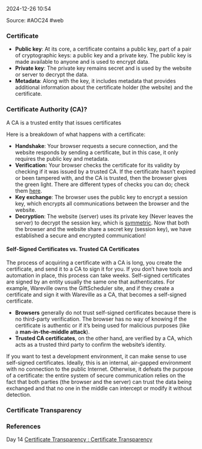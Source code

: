
2024-12-26 10:54

Source: #AOC24 #web 
### Certificate

- **Public key**: At its core, a certificate contains a public key, part of a pair of cryptographic keys: a public key and a private key. The public key is made available to anyone and is used to encrypt data.
- **Private key**: The private key remains secret and is used by the website or server to decrypt the data.
- **Metadata**: Along with the key, it includes metadata that provides additional information about the certificate holder (the website) and the certificate.
### Certificate Authority (CA)?

A CA is a trusted entity that issues certificates

Here is a breakdown of what happens with a certificate:
- **Handshake**: Your browser requests a secure connection, and the website responds by sending a certificate, but in this case, it only requires the public key and metadata.
- **Verification:** Your browser checks the certificate for its validity by checking if it was issued by a trusted CA. If the certificate hasn’t expired or been tampered with, and the CA is trusted, then the browser gives the green light. There are different types of checks you can do; check them [here](https://www.sectigo.com/resource-library/dv-ov-ev-ssl-certificates).
- **Key exchange**: The browser uses the public key to encrypt a session key, which encrypts all communications between the browser and the website.
- **Decryption**: The website (server) uses its private key (Never leaves the server) to decrypt the session key, which is [symmetric](https://deviceauthority.com/symmetric-encryption-vs-asymmetric-encryption/). Now that both the browser and the website share a secret key (session key), we have established a secure and encrypted communication!
#### Self-Signed Certificates vs. Trusted CA Certificates

The process of acquiring a certificate with a CA is long, you create the certificate, and send it to a CA to sign it for you. If you don’t have tools and automation in place, this process can take weeks. Self-signed certificates are signed by an entity usually the same one that authenticates. For example, Wareville owns the GiftScheduler site, and if they create a certificate and sign it with Wareville as a CA, that becomes a self-signed certificate.

- **Browsers** generally do not trust self-signed certificates because there is no third-party verification. The browser has no way of knowing if the certificate is authentic or if it’s being used for malicious purposes (like a **man-in-the-middle attack**).
- **Trusted CA certificates**, on the other hand, are verified by a CA, which acts as a trusted third party to confirm the website’s identity.

If you want to test a development environment, it can make sense to use self-signed certificates. Ideally, this is an internal, air-gapped environment with no connection to the public Internet. Otherwise, it defeats the purpose of a certificate: the entire system of secure communication relies on the fact that both parties (the browser and the server) can trust the data being exchanged and that no one in the middle can intercept or modify it without detection.
### Certificate Transparency 



### References
Day 14
[Certificate Transparency : Certificate Transparency](https://certificate.transparency.dev/)